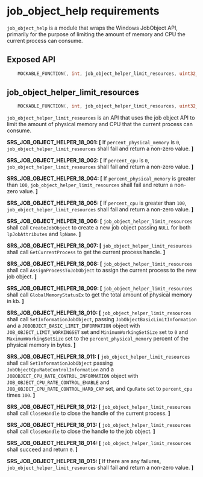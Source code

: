 # job_object_help requirements

`job_object_help` is a module that wraps the Windows JobObject API, primarily for the purpose of limiting the amount of memory and CPU the current process can consume.

## Exposed API
```c
    MOCKABLE_FUNCTION(, int, job_object_helper_limit_resources, uint32_t, percent_physical_memory, uint32_t, percent_cpu);
```

## job_object_helper_limit_resources
```c
    MOCKABLE_FUNCTION(, int, job_object_helper_limit_resources, uint32_t, percent_physical_memory, uint32_t, percent_cpu);
```

`job_object_helper_limit_resources` is an API that uses the job object API to limit the amount of physical memory and CPU that the current process can consume.

**SRS_JOB_OBJECT_HELPER_18_001: [** If `percent_physical_memory` is `0`, `job_object_helper_limit_resources` shall fail and return a non-zero value. **]**

**SRS_JOB_OBJECT_HELPER_18_002: [** If `percent_cpu` is  `0`, `job_object_helper_limit_resources` shall fail and return a non-zero value. **]**

**SRS_JOB_OBJECT_HELPER_18_004: [** If `percent_physical_memory` is greater than `100`, `job_object_helper_limit_resources` shall fail and return a non-zero value. **]**

**SRS_JOB_OBJECT_HELPER_18_005: [** If `percent_cpu` is greater than `100`, `job_object_helper_limit_resources` shall fail and return a non-zero value. **]**

**SRS_JOB_OBJECT_HELPER_18_006: [** `job_object_helper_limit_resources` shall call `CreateJobObject` to create a new job object passing `NULL` for both `lpJobAttributes` and `lpName`. **]**

**SRS_JOB_OBJECT_HELPER_18_007: [** `job_object_helper_limit_resources` shall call `GetCurrentProcess` to get the current process handle. **]**

**SRS_JOB_OBJECT_HELPER_18_008: [** `job_object_helper_limit_resources` shall call `AssignProcessToJobObject` to assign the current process to the new job object. **]**

**SRS_JOB_OBJECT_HELPER_18_009: [** `job_object_helper_limit_resources` shall call `GlobalMemoryStatusEx` to get the total amount of physical memory in kb. **]**

**SRS_JOB_OBJECT_HELPER_18_010: [** `job_object_helper_limit_resources` shall call `SetInformationJobObject`, passing `JobObjectBasicLimitInformation` and a `JOBOBJECT_BASIC_LIMIT_INFORMATION` object with `JOB_OBJECT_LIMIT_WORKINGSET` set and `MinimumWorkingSetSize` set to `0` and `MaximumWorkingSetSize` set to the `percent_physical_memory` percent of the physical memory in bytes. **]**

**SRS_JOB_OBJECT_HELPER_18_011: [** `job_object_helper_limit_resources` shall call `SetInformationJobObject` passing `JobObjectCpuRateControlInformation` and a `JOBOBJECT_CPU_RATE_CONTROL_INFORMATION` object with `JOB_OBJECT_CPU_RATE_CONTROL_ENABLE` and `JOB_OBJECT_CPU_RATE_CONTROL_HARD_CAP` set, and `CpuRate` set to `percent_cpu` times `100`. **]**

**SRS_JOB_OBJECT_HELPER_18_012: [** `job_object_helper_limit_resources` shall call `CloseHandle` to close the handle of the current process. **]**

**SRS_JOB_OBJECT_HELPER_18_013: [** `job_object_helper_limit_resources` shall call `CloseHandle` to close the handle to the job object. **]**

**SRS_JOB_OBJECT_HELPER_18_014: [** `job_object_helper_limit_resources` shall succeed and return `0`. **]**

**SRS_JOB_OBJECT_HELPER_18_015: [** If there are any failures, `job_object_helper_limit_resources` shall fail and return a non-zero value. **]**

